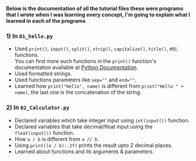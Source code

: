 **Below is the documentation of all the tutorial files these were programs that I wrote when I was learning every concept, I'm going to explain what I learned in each of the programs**

### 1) In `01_hello.py`
* Used `print()`, `input()`, `split()`, `strip()`, `capitalize()`, `title()`, etc. functions.<br/>
You can find more such functions in the `print()` function's documentation available at [Python Documentation](https://docs.python.org/3/library/functions.html#print).
* Used formatted strings.
* Used functions parameters like `sep=""` and `end=""`.
* Learned how `print("Hello", name)` is different from `print("Hello " + name)`, the last one is the concatenation of the string.

### 2) In `02_Calculator.py`
* Declared variables which take integer input using `int(input())` function.
* Declared variables that take decimal/float input using the `float(input())` function.
* How `a / b` is different from `a // b`.
* Using `print((a / b):.2f)` prints the result upto 2 decimal places.
* Learned about functions and its arguments & parameters.
